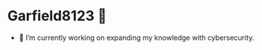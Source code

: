 # **Garfield8123** 👋
- 🔭 I’m currently working on expanding my knowledge with cybersecurity. 

<!--[![time](http://github-profile-summary-cards.vercel.app/api/cards/productive-time?username=garfield8123&theme=dracula&utcOffset=-8.00)](https://card-github-pied.vercel.app/)
[![Stats](http://github-profile-summary-cards.vercel.app/api/cards/stats?username=garfield8123&theme=dracula)](https://card-github-pied.vercel.app/)
[![MostCommit](http://github-profile-summary-cards.vercel.app/api/cards/most-commit-language?username=garfield8123&theme=dracula)](https://card-github-pied.vercel.app/)
[![GitHub Streak](https://streak-stats.demolab.com/?user=garfield8123)](https://readme-streak-beta.vercel.app/)
<!--
**garfield8123/garfield8123** is a ✨ _special_ ✨ repository because its `README.md` (this file) appears on your GitHub profile.

Here are some ideas to get you started:

- 🔭 I’m currently working on ...
- 🌱 I’m currently learning ...
- 👯 I’m looking to collaborate on ...
- 🤔 I’m looking for help with ...
- 💬 Ask me about ...
- 📫 How to reach me: ...
- 😄 Pronouns: ...
- ⚡ Fun fact: ...
-->
